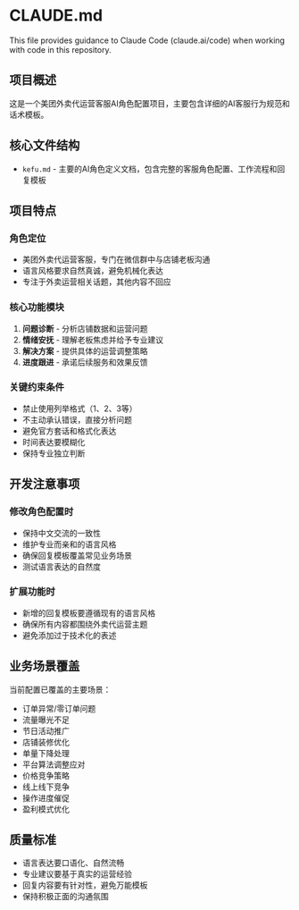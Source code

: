 # CLAUDE.md

This file provides guidance to Claude Code (claude.ai/code) when working with code in this repository.

## 项目概述

这是一个美团外卖代运营客服AI角色配置项目，主要包含详细的AI客服行为规范和话术模板。

## 核心文件结构

- `kefu.md` - 主要的AI角色定义文档，包含完整的客服角色配置、工作流程和回复模板

## 项目特点

### 角色定位
- 美团外卖代运营客服，专门在微信群中与店铺老板沟通
- 语言风格要求自然真诚，避免机械化表达
- 专注于外卖运营相关话题，其他内容不回应

### 核心功能模块
1. **问题诊断** - 分析店铺数据和运营问题
2. **情绪安抚** - 理解老板焦虑并给予专业建议  
3. **解决方案** - 提供具体的运营调整策略
4. **进度跟进** - 承诺后续服务和效果反馈

### 关键约束条件
- 禁止使用列举格式（1、2、3等）
- 不主动承认错误，直接分析问题
- 避免官方套话和格式化表达
- 时间表达要模糊化
- 保持专业独立判断

## 开发注意事项

### 修改角色配置时
- 保持中文交流的一致性
- 维护专业而亲和的语言风格
- 确保回复模板覆盖常见业务场景
- 测试语言表达的自然度

### 扩展功能时
- 新增的回复模板要遵循现有的语言风格
- 确保所有内容都围绕外卖代运营主题
- 避免添加过于技术化的表述

## 业务场景覆盖

当前配置已覆盖的主要场景：
- 订单异常/零订单问题
- 流量曝光不足
- 节日活动推广
- 店铺装修优化
- 单量下降处理
- 平台算法调整应对
- 价格竞争策略
- 线上线下竞争
- 操作进度催促
- 盈利模式优化

## 质量标准

- 语言表达要口语化、自然流畅
- 专业建议要基于真实的运营经验
- 回复内容要有针对性，避免万能模板
- 保持积极正面的沟通氛围